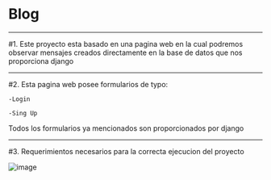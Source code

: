 # Blog
-------------------------------------------------------
#1. Este proyecto esta basado en una pagina web en la cual podremos observar mensajes creados directamente en la base de datos que nos proporciona django

------------------------------------------------------
#2. Esta pagina web posee formularios de typo:

    -Login

    -Sing Up
  
  Todos los formularios ya mencionados son proporcionados por django 
  
------------------------------------------------------
#3. Requerimientos necesarios para la correcta ejecucion del proyecto

![image](https://user-images.githubusercontent.com/101678630/208254590-c8a4c172-b40f-4ea7-b941-ca504193b80e.png)
